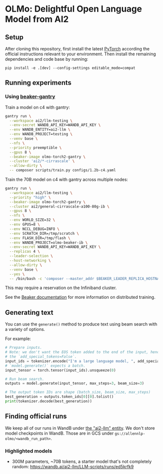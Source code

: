 # OLMo: Delightful Open Language Model from AI2

## Setup

After cloning this repository, first install the latest [PyTorch](https://pytorch.org) according the official instructions relevant to your environment. Then install the remaining dependencies and code base by running:

```
pip install -e .[dev] --config-settings editable_mode=compat
```

## Running experiments

### Using [beaker-gantry](https://github.com/allenai/beaker-gantry)

Train a model on c4 with gantry:

```bash
gantry run \
  --workspace ai2/llm-testing \
  --env-secret WANDB_API_KEY=WANDB_API_KEY \
  --env WANDB_ENTITY=ai2-llm \
  --env WANDB_PROJECT=testing \
  --venv base \
  --nfs \
  --priority preemptible \
  --gpus 8 \
  --beaker-image olmo-torch2-gantry \
  --cluster 'ai2/*-cirrascale' \
  --allow-dirty \
  -- composer scripts/train.py configs/1.2b-c4.yaml
```

Train the 70B model on c4 with gantry across multiple nodes:

```bash
gantry run \
  --workspace ai2/llm-testing \
  --priority "high" \
  --beaker-image olmo-torch2-gantry \
  --cluster ai2/general-cirrascale-a100-80g-ib \
  --gpus 8 \
  --nfs \
  --env WORLD_SIZE=32 \
  --env GPUS=8 \
  --env NCCL_DEBUG=INFO \
  --env SCRATCH_DIR=/tmp/scratch \
  --env FLASH_DIR=/tmp/flash \
  --env WANDB_PROJECT=olmo-beaker-ib \
  --env-secret WANDB_API_KEY=WANDB_API_KEY \
  --replicas 4 \
  --leader-selection \
  --host-networking \
  --allow-dirty \
  --venv base \
  --yes \
  -- /bin/bash -c 'composer --master_addr $BEAKER_LEADER_REPLICA_HOSTNAME --world_size $WORLD_SIZE --node_rank $BEAKER_REPLICA_RANK -n $GPUS --master_port 1234 scripts/train.py configs/70b-c4.yaml'
```

This may require a reservation on the Infiniband cluster.

See the [Beaker documentation](https://beaker-docs.apps.allenai.org/distributed-training.html) for more information on distributed training.

## Generating text

You can use the `generate()` method to produce text using beam search with a variety of options.

For example:

```python
# Prepare inputs.
# Note: we don't want the EOS token added to the end of the input, hence
# the `add_special_tokens=False`.
input_ids = tokenizer.encode("I'm a large language model, ", add_special_tokens=False)
# `model.generate()` expects a batch.
input_tensor = torch.tensor(input_ids).unsqueeze(0)

# Run beam search.
outputs = model.generate(input_tensor, max_steps=3, beam_size=3)

# The output token IDs are shape (batch_size, beam_size, max_steps)
best_generation = outputs.token_ids[0][0].tolist()
print(tokenizer.decode(best_generation))
```

## Finding official runs

We keep all of our runs in WandB under [the "ai2-llm" entity](https://wandb.ai/ai2-llm).
We don't store model checkpoints in WandB. Those are in GCS under `gs://allennlp-olmo/<wandb_run_path>`.

### Highlighted models

 * 300M parameters, ~70B tokens, a starter model that's not completely random: https://wandb.ai/ai2-llm/LLM-scripts/runs/ed5krfk9

